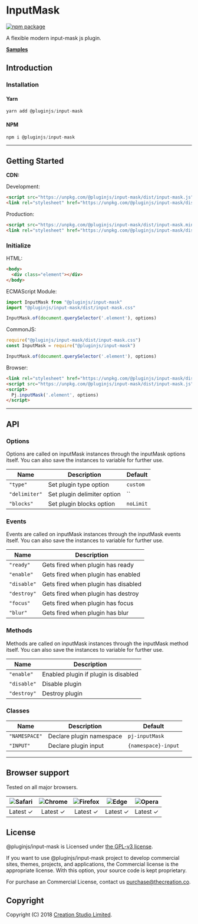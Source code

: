 # InputMask

[![npm package](https://img.shields.io/npm/v/@pluginjs/input-mask.svg)](https://www.npmjs.com/package/@pluginjs/input-mask)

A flexible modern input-mask js plugin.

**[Samples](https://codesandbox.io/s/github/pluginjs/plugin.js/tree/master/modules/inputMask/samples)**

## Introduction

### Installation

#### Yarn

```javascript
yarn add @pluginjs/input-mask
```

#### NPM

```javascript
npm i @pluginjs/input-mask
```

---

## Getting Started

**CDN:**

Development:

```html
<script src="https://unpkg.com/@pluginjs/input-mask/dist/input-mask.js"></script>
<link rel="stylesheet" href="https://unpkg.com/@pluginjs/input-mask/dist/input-mask.css">
```

Production:

```html
<script src="https://unpkg.com/@pluginjs/input-mask/dist/input-mask.min.js"></script>
<link rel="stylesheet" href="https://unpkg.com/@pluginjs/input-mask/dist/input-mask.min.css">
```

### Initialize

HTML:

```html
<body>
  <div class="element"></div>
</body>
```

ECMAScript Module:

```javascript
import InputMask from "@pluginjs/input-mask"
import "@pluginjs/input-mask/dist/input-mask.css"

InputMask.of(document.querySelector('.element'), options)
```

CommonJS:

```javascript
require("@pluginjs/input-mask/dist/input-mask.css")
const InputMask = require("@pluginjs/input-mask")

InputMask.of(document.querySelector('.element'), options)
```

Browser:

```html
<link rel="stylesheet" href="https://unpkg.com/@pluginjs/input-mask/dist/input-mask.css">
<script src="https://unpkg.com/@pluginjs/input-mask/dist/input-mask.js"></script>
<script>
  Pj.inputMask('.element', options)
</script>
```

---

## API

### Options

Options are called on inputMask instances through the inputMask options itself.
You can also save the instances to variable for further use.

Name | Description | Default
-----|--------------|-----
`"type"` | Set plugin type option | `custom`
`"delimiter"` | Set plugin delimiter option | ``
`"blocks"` | Set plugin blocks option | `noLimit`

### Events

Events are called on inputMask instances through the inputMask events itself.
You can also save the instances to variable for further use.

Name | Description
-----|-----
`"ready"` | Gets fired when plugin has ready
`"enable"` | Gets fired when plugin has enabled
`"disable"` | Gets fired when plugin has disabled
`"destroy"` | Gets fired when plugin has destroy
`"focus"` | Gets fired when plugin has focus
`"blur"` | Gets fired when plugin has blur

### Methods

Methods are called on inputMask instances through the inputMask method itself.
You can also save the instances to variable for further use.

Name | Description
-----|-----
`"enable"` | Enabled plugin if plugin is disabled
`"disable"` | Disable plugin
`"destroy"` | Destroy plugin

### Classes

Name | Description | Default
-----|------|------
`"NAMESPACE"` | Declare plugin namespace | `pj-inputMask`
`"INPUT"` | Declare plugin input | `{namespace}-input`
---

## Browser support

Tested on all major browsers.

| <img src="https://raw.githubusercontent.com/alrra/browser-logos/master/src/safari/safari_32x32.png" alt="Safari"> | <img src="https://raw.githubusercontent.com/alrra/browser-logos/master/src/chrome/chrome_32x32.png" alt="Chrome"> | <img src="https://raw.githubusercontent.com/alrra/browser-logos/master/src/firefox/firefox_32x32.png" alt="Firefox"> | <img src="https://raw.githubusercontent.com/alrra/browser-logos/master/src/edge/edge_32x32.png" alt="Edge"> | <img src="https://raw.githubusercontent.com/alrra/browser-logos/master/src/opera/opera_32x32.png" alt="Opera"> |
|:--:|:--:|:--:|:--:|:--:|
| Latest ✓ | Latest ✓ | Latest ✓ | Latest ✓ | Latest ✓ |

## License

@pluginjs/input-mask is Licensed under [the GPL-v3 license](LICENSE).

If you want to use @pluginjs/input-mask project to develop commercial sites, themes, projects, and applications, the Commercial license is the appropriate license. With this option, your source code is kept proprietary.

For purchase an Commercial License, contact us purchase@thecreation.co.

## Copyright

Copyright (C) 2018 [Creation Studio Limited](creationstudio.com).